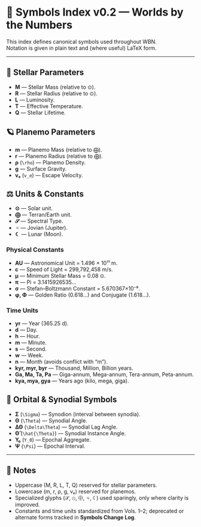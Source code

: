 # 🔣 Symbols Index v0.2 — Worlds by the Numbers

This index defines canonical symbols used throughout WBN.  
Notation is given in plain text and (where useful) LaTeX form.  

---

## 🌟 Stellar Parameters
- **M** — Stellar Mass (relative to ⊙).  
- **R** — Stellar Radius (relative to ⊙).  
- **L** — Luminosity.  
- **T** — Effective Temperature.  
- **Q** — Stellar Lifetime.  

## 🪐 Planemo Parameters
- **m** — Planemo Mass (relative to ⨁).  
- **r** — Planemo Radius (relative to ⨁).  
- **ρ** (`\rho`) — Planemo Density.  
- **g** — Surface Gravity.  
- **vₑ** (`v_e`) — Escape Velocity.  

## ⚖ Units & Constants
- **⊙** — Solar unit.  
- **⨁** — Terran/Earth unit.  
- **$\mathcal{S}$** — Spectral Type.  
- **♃** — Jovian (Jupiter).  
- **☾** — Lunar (Moon).  

### Physical Constants
- **AU** — Astronomical Unit = 1.496 × 10¹¹ m.  
- **c** — Speed of Light = 299,792,458 m/s.  
- **μ** — Minimum Stellar Mass = 0.08 ⊙.  
- **π** — Pi = 3.1415926535…  
- **σ** — Stefan–Boltzmann Constant = 5.670367×10⁻⁸.  
- **φ, Φ** — Golden Ratio (0.618…) and Conjugate (1.618…).  

### Time Units
- **yr** — Year (365.25 d).  
- **d** — Day.  
- **h** — Hour.  
- **m** — Minute.  
- **s** — Second.  
- **w** — Week.  
- **n** — Month (avoids conflict with “m”).  
- **kyr, myr, byr** — Thousand, Million, Billion years.  
- **Ga, Ma, Ta, Pa** — Giga-annum, Mega-annum, Tera-annum, Peta-annum.  
- **kya, mya, gya** — Years ago (kilo, mega, giga).  

## 🔄 Orbital & Synodial Symbols
- **Σ** (`\Sigma`) — Synodion (interval between synodia).  
- **Θ** (`\Theta`) — Synodial Angle.  
- **ΔΘ** (`\Delta\Theta`) — Synodial Lag Angle.  
- **Θ̂** (`\hat{\Theta}`) — Synodial Instance Angle.  
- **Y₀** (`Y_0`) — Epochal Aggregate.  
- **Ψ** (`\Psi`) — Epochal Interval.  

---

## 📌 Notes
- Uppercase (M, R, L, T, Q) reserved for stellar parameters.  
- Lowercase (m, r, ρ, g, vₑ) reserved for planemos.  
- Specialized glyphs ($\mathcal{S}$, ⊙, ⨁, ♃, ☾) used sparingly, only where clarity is improved.  
- Constants and time units standardized from Vols. 1–2; deprecated or alternate forms tracked in **Symbols Change Log**.  
